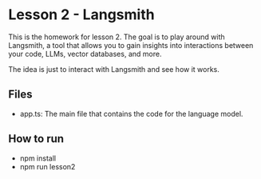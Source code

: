 # Lesson 2 - Langsmith

This is the homework for lesson 2. The goal is to play around with Langsmith, a tool that allows you to gain insights into interactions between your code, LLMs, vector databases, and more.

The idea is just to interact with Langsmith and see how it works.

## Files

- app.ts: The main file that contains the code for the language model.

## How to run

- npm install
- npm run lesson2
